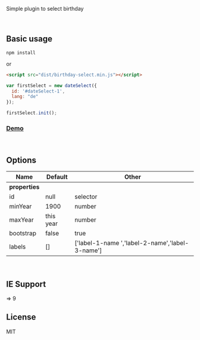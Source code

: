 Simple plugin to select birthday


</br>


## Basic usage

```
npm install
```

or

```html
<script src="dist/birthday-select.min.js"></script>
```

```js
var firstSelect = new dateSelect({
  id: '#dateSelect-1',
  lang: "de"
});

firstSelect.init();
```
<h3>
	<a href="https://demo.webexp.site/birthday-select/" target="_blank">Demo</a>
</h3>
</br>


## Options


| Name              | Default             | Other
| ----------------- | ------------------- | -----------------
| <b>properties</b> |                                                                                                                                                                  
| id                | null                | selector                                                                                                                                 
| minYear           | 1900                | number  
| maxYear           | this year           | number  
| bootstrap         | false               | true  
| labels            | []                  | ['label-1-name ','label-2-name','label-3-name']  

</br>


## IE Support
=> 9
</br>


 ## License

MIT         